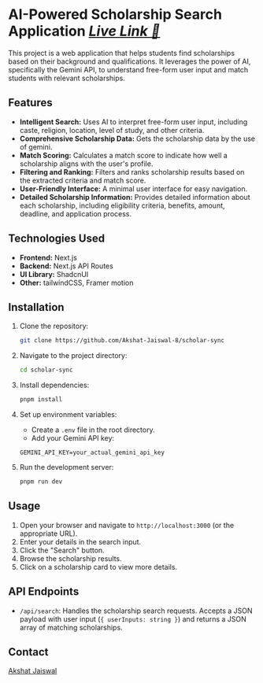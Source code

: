 # AI-Powered Scholarship Search Application *[Live Link 🔗](https://scholar-sync-akshat.vercel.app/)*

This project is a web application that helps students find scholarships based on their background and qualifications. It leverages the power of AI, specifically the Gemini API, to understand free-form user input and match students with relevant scholarships.

## Features

*   **Intelligent Search:** Uses AI to interpret free-form user input, including caste, religion, location, level of study, and other criteria.
*   **Comprehensive Scholarship Data:**  Gets the scholarship data by the use of gemini.
*   **Match Scoring:** Calculates a match score to indicate how well a scholarship aligns with the user's profile.
*   **Filtering and Ranking:** Filters and ranks scholarship results based on the extracted criteria and match score.
*   **User-Friendly Interface:**  A minimal user interface for easy navigation.
*   **Detailed Scholarship Information:** Provides detailed information about each scholarship, including eligibility criteria, benefits, amount, deadline, and application process.

## Technologies Used

*   **Frontend:** Next.js
*   **Backend:** Next.js API Routes
*   **UI Library:** ShadcnUI
*   **Other:** tailwindCSS, Framer motion

## Installation

1.  Clone the repository:

    ```bash
    git clone https://github.com/Akshat-Jaiswal-8/scholar-sync
    ```

2.  Navigate to the project directory:

    ```bash
    cd scholar-sync
    ```

3.  Install dependencies:

    ```bash
    pnpm install
    ```

4.  Set up environment variables:

    *   Create a `.env` file in the root directory.
    *   Add your Gemini API key:

    ```
    GEMINI_API_KEY=your_actual_gemini_api_key
    ```

5.  Run the development server:

    ```bash
    pnpm run dev
    ```

## Usage

1.  Open your browser and navigate to `http://localhost:3000` (or the appropriate URL).
2.  Enter your details in the search input.
3.  Click the "Search" button.
4.  Browse the scholarship results.
5.  Click on a scholarship card to view more details.

## API Endpoints

*   `/api/search`: Handles the scholarship search requests.  Accepts a JSON payload with user input (`{ userInputs: string }`) and returns a JSON array of matching scholarships.

## Contact

[Akshat Jaiswal](mailto:akshatjaiswal.official@gmail.com)
